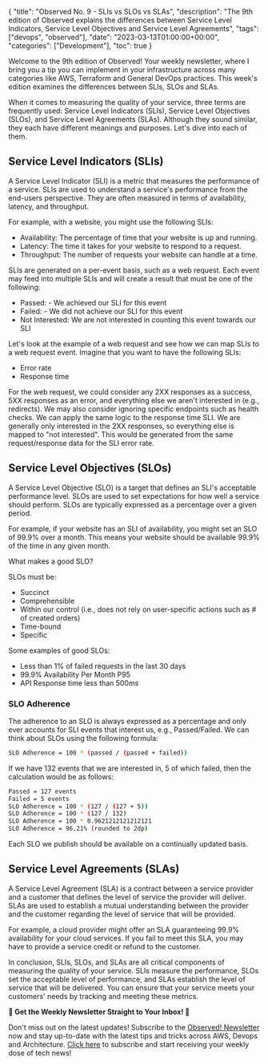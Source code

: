 {
    "title": "Observed No. 9 - SLIs vs SLOs vs SLAs",
    "description": "The 9th edition of Observed explains the differences between Service Level Indicators, Service Level Objectives and Service Level Agreements",
    "tags": ["devops", "observed"],
    "date": "2023-03-13T01:00:00+00:00",
    "categories": ["Development"],
    "toc": true
}

Welcome to the 9th edition of Observed! Your weekly newsletter, where I bring you a tip you can implement in your infrastructure across many categories like AWS, Terraform and General DevOps practices. This week's edition examines the differences between SLIs, SLOs and SLAs.

<!-- more -->

When it comes to measuring the quality of your service, three terms are frequently used: Service Level Indicators (SLIs), Service Level Objectives (SLOs), and Service Level Agreements (SLAs). Although they sound similar, they each have different meanings and purposes. Let's dive into each of them.

## Service Level Indicators (SLIs)

A Service Level Indicator (SLI) is a metric that measures the performance of a service. SLIs are used to understand a service's performance from the end-users perspective. They are often measured in terms of availability, latency, and throughput.

For example, with a website, you might use the following SLIs:

- Availability: The percentage of time that your website is up and running.
- Latency: The time it takes for your website to respond to a request.
- Throughput: The number of requests your website can handle at a time.

SLIs are generated on a per-event basis, such as a web request. Each event may feed into multiple SLIs and will create a result that must be one of the following:

- Passed: - We achieved our SLI for this event
- Failed: - We did not achieve our SLI for this event
- Not Interested: We are not interested in counting this event towards our SLI

Let's look at the example of a web request and see how we can map SLIs to a web request event. Imagine that you want to have the following SLIs:

- Error rate
- Response time

For the web request, we could consider any 2XX responses as a success, 5XX responses as an error, and everything else we aren't interested in (e.g., redirects). We may also consider ignoring specific endpoints such as health checks. We can apply the same logic to the response time SLI. We are generally only interested in the 2XX responses, so everything else is mapped to "not interested". This would be generated from the same request/response data for the SLI error rate.

## Service Level Objectives (SLOs)

A Service Level Objective (SLO) is a target that defines an SLI's acceptable performance level. SLOs are used to set expectations for how well a service should perform. SLOs are typically expressed as a percentage over a given period.

For example, if your website has an SLI of availability, you might set an SLO of 99.9% over a month. This means your website should be available 99.9% of the time in any given month.

What makes a good SLO?

SLOs must be:

- Succinct
- Comprehensible
- Within our control (i.e., does not rely on user-specific actions such as # of created orders)
- Time-bound
- Specific

Some examples of good SLOs:

- Less than 1% of failed requests in the last 30 days
- 99.9% Availability Per Month P95
- API Response time less than 500ms

### SLO Adherence

The adherence to an SLO is always expressed as a percentage and only ever accounts for SLI events that interest us, e.g., Passed/Failed. We can think about SLOs using the following formula:

```bash
SLO Adherence = 100 * (passed / (passed + failed))
```

If we have 132 events that we are interested in, 5 of which failed, then the calculation would be as follows:

```bash
Passed = 127 events
Failed = 5 events
SLO Adherence = 100 * (127 / (127 + 5))
SLO Adherence = 100 * (127 / 132)
SLO Adherence = 100 * 0.9621212121212121
SLO Adherence = 96.21% (rounded to 2dp)
```

Each SLO we publish should be available on a continually updated basis.

## Service Level Agreements (SLAs)

A Service Level Agreement (SLA) is a contract between a service provider and a customer that defines the level of service the provider will deliver. SLAs are used to establish a mutual understanding between the provider and the customer regarding the level of service that will be provided.

For example, a cloud provider might offer an SLA guaranteeing 99.9% availability for your cloud services. If you fail to meet this SLA, you may have to provide a service credit or refund to the customer.

In conclusion, SLIs, SLOs, and SLAs are all critical components of measuring the quality of your service. SLIs measure the performance, SLOs set the acceptable level of performance, and SLAs establish the level of service that will be delivered. You can ensure that your service meets your customers' needs by tracking and meeting these metrics.

**📣 Get the Weekly Newsletter Straight to Your Inbox! 📣**

Don't miss out on the latest updates! Subscribe to the [Observed! Newsletter](https://news.codewithstu.tv) now and stay up-to-date with the latest tips and tricks across AWS, Devops and Architecture. [Click here](https://news.codewithstu.tv) to subscribe and start receiving your weekly dose of tech news!
